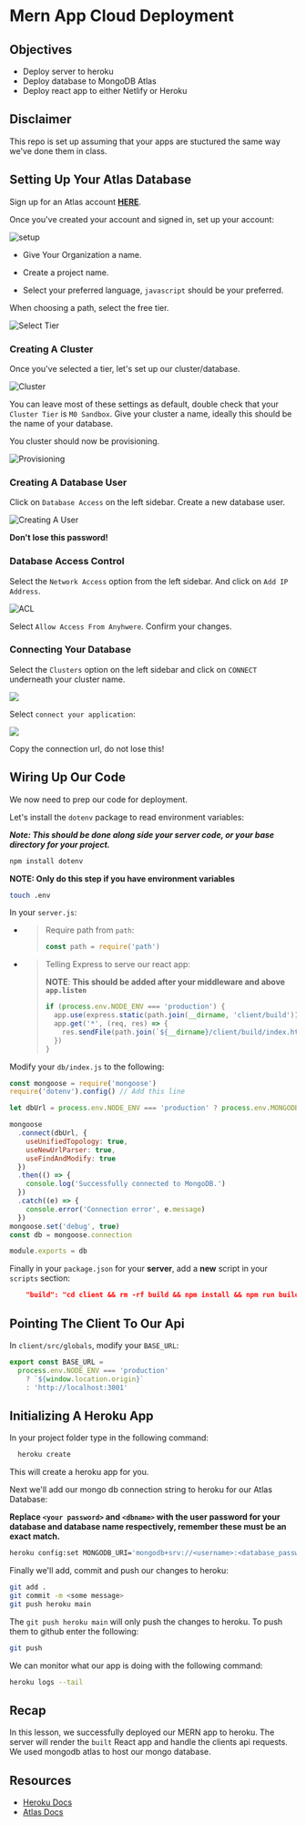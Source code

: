 # Mern App Cloud Deployment

## Objectives

- Deploy server to heroku
- Deploy database to MongoDB Atlas
- Deploy react app to either Netlify or Heroku

## Disclaimer

This repo is set up assuming that your apps are stuctured the same way we've done them in class.

## Setting Up Your Atlas Database

Sign up for an Atlas account **[HERE](https://www.mongodb.com/try)**.

Once you've created your account and signed in, set up your account:

![setup](images/account-setup.png)

- Give Your Organization a name.

- Create a project name.

- Select your preferred language, `javascript` should be your preferred.

When choosing a path, select the free tier.

![Select Tier](images/tier.png)

### Creating A Cluster

Once you've selected a tier, let's set up our cluster/database.

![Cluster](images/create-cluster.png)

You can leave most of these settings as default, double check that your `Cluster Tier` is `M0 Sandbox`. Give your cluster a name, ideally this should be the name of your database.

You cluster should now be provisioning.

![Provisioning](images/cluster-provisioning.png)

### Creating A Database User

Click on `Database Access` on the left sidebar. Create a new database user.

![Creating A User](images/auth-db.png)

**Don't lose this password!**

### Database Access Control

Select the `Network Access` option from the left sidebar. And click on `Add IP Address`.

![ACL](images/acl.png)

Select `Allow Access From Anyhwere`. Confirm your changes.

### Connecting Your Database

Select the `Clusters` option on the left sidebar and click on `CONNECT` underneath your cluster name.

![](images/db-connect.png)

Select `connect your application`:

![](images/connection-url.png)

Copy the connection url, do not lose this!

## Wiring Up Our Code

We now need to prep our code for deployment.

Let's install the `dotenv` package to read environment variables:

**_Note: This should be done along side your server code, or your base directory for your project._**

```sh
npm install dotenv
```
**NOTE: Only do this step if you have environment variables**

```sh
touch .env
```

In your `server.js`:

- > Require path from `path`:
  >
  > ```js
  > const path = require('path')
  > ```

- > Telling Express to serve our react app:
  >
  > **NOTE**: **This should be added after your middleware and above `app.listen`**
  >
  > ```js
  > if (process.env.NODE_ENV === 'production') {
  >   app.use(express.static(path.join(__dirname, 'client/build')))
  >   app.get('*', (req, res) => {
  >     res.sendFile(path.join(`${__dirname}/client/build/index.html`))
  >   })
  > }
  > ```

Modify your `db/index.js` to the following:

```js
const mongoose = require('mongoose')
require('dotenv').config() // Add this line

let dbUrl = process.env.NODE_ENV === 'production' ? process.env.MONGODB_URI : 'mongodb://127.0.0.1:27017/todo_tracker'

mongoose
  .connect(dbUrl, {
    useUnifiedTopology: true,
    useNewUrlParser: true,
    useFindAndModify: true
  })
  .then(() => {
    console.log('Successfully connected to MongoDB.')
  })
  .catch((e) => {
    console.error('Connection error', e.message)
  })
mongoose.set('debug', true)
const db = mongoose.connection

module.exports = db
```

Finally in your `package.json` for your **server**, add a **new** script in your `scripts` section:

```json
    "build": "cd client && rm -rf build && npm install && npm run build"
```

## Pointing The Client To Our Api

In `client/src/globals`, modify your `BASE_URL`:

```js
export const BASE_URL =
  process.env.NODE_ENV === 'production'
    ? `${window.location.origin}`
    : 'http://localhost:3001'
```

## Initializing A Heroku App

In your project folder type in the following command:

```sh
  heroku create
```

This will create a heroku app for you.

Next we'll add our mongo db connection string to heroku for our Atlas Database:

**Replace `<your password>` and `<dbname>` with the user password for your database and database name respectively, remember these must be an exact match.**

```sh
heroku config:set MONGODB_URI='mongodb+srv://<username>:<database_password>@<cluster>.i57hr.mongodb.net/<database_name>?retryWrites=true&w=majority'
```

Finally we'll add, commit and push our changes to heroku:

```sh
git add .
git commit -m <some message>
git push heroku main
```

The `git push heroku main` will only push the changes to heroku. To push them to github enter the following:

```sh
git push
```

We can monitor what our app is doing with the following command:

```sh
heroku logs --tail
```

## Recap

In this lesson, we successfully deployed our MERN app to heroku. The server will render the `built` React app and handle the clients api requests.
We used mongodb atlas to host our mongo database.

## Resources

- [Heroku Docs](https://devcenter.heroku.com/categories/heroku-architecture)
- [Atlas Docs](https://docs.mongodb.com/)
